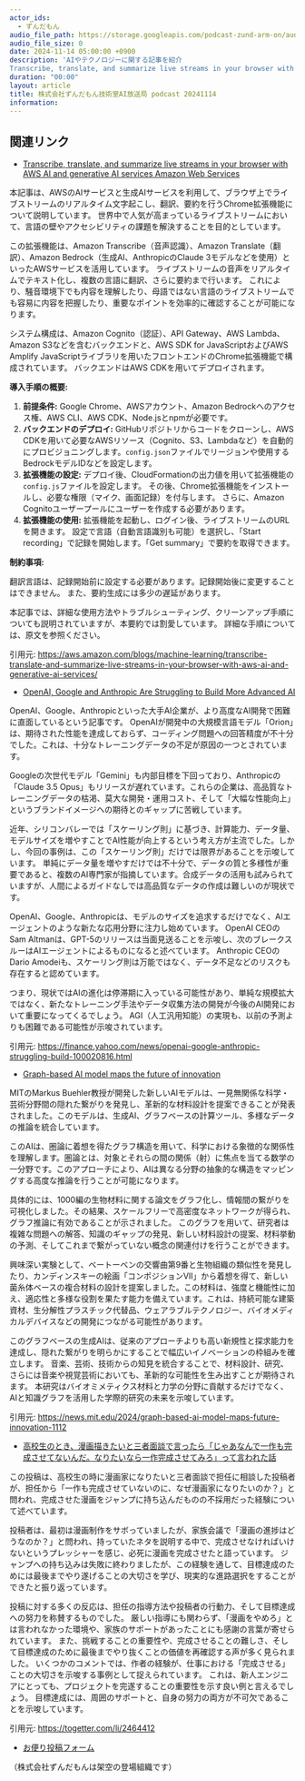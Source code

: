 ```yaml
---
actor_ids:
  - ずんだもん
audio_file_path: https://storage.googleapis.com/podcast-zund-arm-on/audio/株式会社ずんだもん技術室AI放送局_podcast_20241114.mp3
audio_file_size: 0
date: 2024-11-14 05:00:00 +0900
description: 'AIやテクノロジーに関する記事を紹介  
Transcribe, translate, and summarize live streams in your browser with AWS AI and generative AI services  Amazon Web Services、OpenAI, Google and Anthropic Are Struggling to Build More Advanced AI、Graph-based AI model maps the future of innovation、高校生のとき、漫画描きたいと三者面談で言ったら「じゃあなんで一作も完成させてないんだ。なりたいなら一作完成させてみろ」って言われた話'
duration: "00:00"
layout: article
title: 株式会社ずんだもん技術室AI放送局 podcast 20241114
information: 
---
```


## 関連リンク


- [Transcribe, translate, and summarize live streams in your browser with AWS AI and generative AI services  Amazon Web Services](https://aws.amazon.com/blogs/machine-learning/transcribe-translate-and-summarize-live-streams-in-your-browser-with-aws-ai-and-generative-ai-services/)  



本記事は、AWSのAIサービスと生成AIサービスを利用して、ブラウザ上でライブストリームのリアルタイム文字起こし、翻訳、要約を行うChrome拡張機能について説明しています。  世界中で人気が高まっているライブストリームにおいて、言語の壁やアクセシビリティの課題を解決することを目的としています。

この拡張機能は、Amazon Transcribe（音声認識）、Amazon Translate（翻訳）、Amazon Bedrock（生成AI、AnthropicのClaude 3モデルなどを使用）といったAWSサービスを活用しています。  ライブストリームの音声をリアルタイムでテキスト化し、複数の言語に翻訳、さらに要約まで行います。  これにより、騒音環境下でも内容を理解したり、母語ではない言語のライブストリームでも容易に内容を把握したり、重要なポイントを効率的に確認することが可能になります。

システム構成は、Amazon Cognito（認証）、API Gateway、AWS Lambda、Amazon S3などを含むバックエンドと、AWS SDK for JavaScriptおよびAWS Amplify JavaScriptライブラリを用いたフロントエンドのChrome拡張機能で構成されています。  バックエンドはAWS CDKを用いてデプロイされます。

**導入手順の概要:**

1. **前提条件:** Google Chrome、AWSアカウント、Amazon Bedrockへのアクセス権、AWS CLI、AWS CDK、Node.jsとnpmが必要です。
2. **バックエンドのデプロイ:** GitHubリポジトリからコードをクローンし、AWS CDKを用いて必要なAWSリソース（Cognito、S3、Lambdaなど）を自動的にプロビジョニングします。`config.json`ファイルでリージョンや使用するBedrockモデルIDなどを設定します。
3. **拡張機能の設定:**  デプロイ後、CloudFormationの出力値を用いて拡張機能の`config.js`ファイルを設定します。  その後、Chrome拡張機能をインストールし、必要な権限（マイク、画面記録）を付与します。  さらに、Amazon Cognitoユーザープールにユーザーを作成する必要があります。
4. **拡張機能の使用:** 拡張機能を起動し、ログイン後、ライブストリームのURLを開きます。  設定で言語（自動言語識別も可能）を選択し、「Start recording」で記録を開始します。「Get summary」で要約を取得できます。


**制約事項:**

翻訳言語は、記録開始前に設定する必要があります。記録開始後に変更することはできません。  また、要約生成には多少の遅延があります。


本記事では、詳細な使用方法やトラブルシューティング、クリーンアップ手順についても説明されていますが、本要約では割愛しています。  詳細な手順については、原文を参照ください。


引用元: https://aws.amazon.com/blogs/machine-learning/transcribe-translate-and-summarize-live-streams-in-your-browser-with-aws-ai-and-generative-ai-services/


- [OpenAI, Google and Anthropic Are Struggling to Build More Advanced AI](https://finance.yahoo.com/news/openai-google-anthropic-struggling-build-100020816.html)  



OpenAI、Google、Anthropicといった大手AI企業が、より高度なAI開発で困難に直面しているという記事です。  OpenAIが開発中の大規模言語モデル「Orion」は、期待された性能を達成しておらず、コーディング問題への回答精度が不十分でした。これは、十分なトレーニングデータの不足が原因の一つとされています。

Googleの次世代モデル「Gemini」も内部目標を下回っており、Anthropicの「Claude 3.5 Opus」もリリースが遅れています。これらの企業は、高品質なトレーニングデータの枯渇、莫大な開発・運用コスト、そして「大幅な性能向上」というブランドイメージへの期待とのギャップに苦戦しています。

近年、シリコンバレーでは「スケーリング則」に基づき、計算能力、データ量、モデルサイズを増やすことでAI性能が向上するという考え方が主流でした。しかし、今回の事例は、この「スケーリング則」だけでは限界があることを示唆しています。  単純にデータ量を増やすだけでは不十分で、データの質と多様性が重要であると、複数のAI専門家が指摘しています。合成データの活用も試みられていますが、人間によるガイドなしでは高品質なデータの作成は難しいのが現状です。

OpenAI、Google、Anthropicは、モデルのサイズを追求するだけでなく、AIエージェントのような新たな応用分野に注力し始めています。  OpenAI CEOのSam Altmanは、GPT-5のリリースは当面見送ることを示唆し、次のブレークスルーはAIエージェントによるものになると述べています。  Anthropic CEOのDario Amodeiも、スケーリング則は万能ではなく、データ不足などのリスクも存在すると認めています。

つまり、現状ではAIの進化は停滞期に入っている可能性があり、単純な規模拡大ではなく、新たなトレーニング手法やデータ収集方法の開発が今後のAI開発において重要になってくるでしょう。  AGI（人工汎用知能）の実現も、以前の予測よりも困難である可能性が示唆されています。


引用元: https://finance.yahoo.com/news/openai-google-anthropic-struggling-build-100020816.html


- [Graph-based AI model maps the future of innovation](https://news.mit.edu/2024/graph-based-ai-model-maps-future-innovation-1112)  



MITのMarkus Buehler教授が開発した新しいAIモデルは、一見無関係な科学・芸術分野間の隠れた繋がりを発見し、革新的な材料設計を提案できることが発表されました。このモデルは、生成AI、グラフベースの計算ツール、多様なデータの推論を統合しています。

このAIは、圏論に着想を得たグラフ構造を用いて、科学における象徴的な関係性を理解します。圏論とは、対象とそれらの間の関係（射）に焦点を当てる数学の一分野です。このアプローチにより、AIは異なる分野の抽象的な構造をマッピングする高度な推論を行うことが可能になります。

具体的には、1000編の生物材料に関する論文をグラフ化し、情報間の繋がりを可視化しました。その結果、スケールフリーで高密度なネットワークが得られ、グラフ推論に有効であることが示されました。  このグラフを用いて、研究者は複雑な問題への解答、知識のギャップの発見、新しい材料設計の提案、材料挙動の予測、そしてこれまで繋がっていない概念の関連付けを行うことができます。

興味深い実験として、ベートーベンの交響曲第9番と生物組織の類似性を発見したり、カンディンスキーの絵画「コンポジションVII」から着想を得て、新しい菌糸体ベースの複合材料の設計を提案しました。この材料は、強度と機能性に加え、適応性と多様な役割を果たす能力を備えています。これは、持続可能な建築資材、生分解性プラスチック代替品、ウェアラブルテクノロジー、バイオメディカルデバイスなどの開発につながる可能性があります。

このグラフベースの生成AIは、従来のアプローチよりも高い新規性と探求能力を達成し、隠れた繋がりを明らかにすることで幅広いイノベーションの枠組みを確立します。  音楽、芸術、技術からの知見を統合することで、材料設計、研究、さらには音楽や視覚芸術においても、革新的な可能性を生み出すことが期待されます。  本研究はバイオミメティクス材料と力学の分野に貢献するだけでなく、AIと知識グラフを活用した学際的研究の未来を示唆しています。


引用元: https://news.mit.edu/2024/graph-based-ai-model-maps-future-innovation-1112


- [高校生のとき、漫画描きたいと三者面談で言ったら「じゃあなんで一作も完成させてないんだ。なりたいなら一作完成させてみろ」って言われた話](https://togetter.com/li/2464412)  



この投稿は、高校生の時に漫画家になりたいと三者面談で担任に相談した投稿者が、担任から「一作も完成させていないのに、なぜ漫画家になりたいのか？」と問われ、完成させた漫画をジャンプに持ち込んだものの不採用だった経験について述べています。

投稿者は、最初は漫画制作をサボっていましたが、家族会議で「漫画の進捗はどうなのか？」と問われ、持っていたネタを説明する中で、完成させなければいけないというプレッシャーを感じ、必死に漫画を完成させたと語っています。  ジャンプへの持ち込みは失敗に終わりましたが、この経験を通して、目標達成のためには最後までやり遂げることの大切さを学び、現実的な進路選択をすることができたと振り返っています。

投稿に対する多くの反応は、担任の指導方法や投稿者の行動力、そして目標達成への努力を称賛するものでした。  厳しい指導にも関わらず、「漫画をやめろ」とは言われなかった環境や、家族のサポートがあったことにも感謝の言葉が寄せられています。  また、挑戦することの重要性や、完成させることの難しさ、そして目標達成のために最後までやり抜くことの価値を再確認する声が多く見られました。  いくつかのコメントでは、作者の経験が、仕事における「完成させる」ことの大切さを示唆する事例として捉えられています。  これは、新人エンジニアにとっても、プロジェクトを完遂することの重要性を示す良い例と言えるでしょう。  目標達成には、周囲のサポートと、自身の努力の両方が不可欠であることを示唆しています。


引用元: https://togetter.com/li/2464412



- [お便り投稿フォーム](https://forms.gle/ffg4JTfqdiqK62qf9)

（株式会社ずんだもんは架空の登場組織です）

